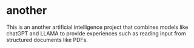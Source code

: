# another
This is an another artificial intelligence project that combines models like chatGPT and LLAMA to provide experiences such as reading input from structured documents like PDFs.
